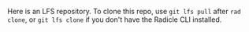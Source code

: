 
Here is an LFS repository. To clone this repo, use `git lfs pull` after `rad clone`, or `git lfs clone` if you don't have the Radicle CLI installed.
